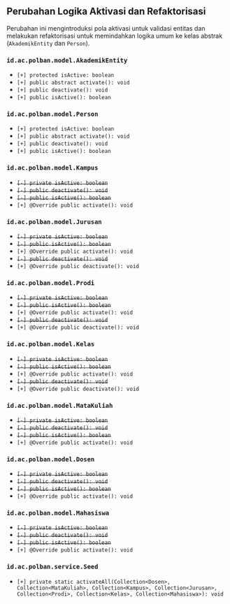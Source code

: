 ## Perubahan Logika Aktivasi dan Refaktorisasi

Perubahan ini mengintroduksi pola aktivasi untuk validasi entitas dan melakukan refaktorisasi untuk memindahkan logika umum ke kelas abstrak (`AkademikEntity` dan `Person`).

### `id.ac.polban.model.AkademikEntity`
- `[+] protected isActive: boolean`
- `[+] public abstract activate(): void`
- `[+] public deactivate(): void`
- `[+] public isActive(): boolean`

### `id.ac.polban.model.Person`
- `[+] protected isActive: boolean`
- `[+] public abstract activate(): void`
- `[+] public deactivate(): void`
- `[+] public isActive(): boolean`

### `id.ac.polban.model.Kampus`
- ~~`[-] private isActive: boolean`~~
- ~~`[-] public deactivate(): void`~~
- ~~`[-] public isActive(): boolean`~~
- `[+] @Override public activate(): void`

### `id.ac.polban.model.Jurusan`
- ~~`[-] private isActive: boolean`~~
- ~~`[-] public isActive(): boolean`~~
- `[+] @Override public activate(): void`
- ~~`[-] public deactivate(): void`~~
- `[+] @Override public deactivate(): void`

### `id.ac.polban.model.Prodi`
- ~~`[-] private isActive: boolean`~~
- ~~`[-] public isActive(): boolean`~~
- `[+] @Override public activate(): void`
- ~~`[-] public deactivate(): void`~~
- `[+] @Override public deactivate(): void`

### `id.ac.polban.model.Kelas`
- ~~`[-] private isActive: boolean`~~
- ~~`[-] public isActive(): boolean`~~
- `[+] @Override public activate(): void`
- ~~`[-] public deactivate(): void`~~
- `[+] @Override public deactivate(): void`

### `id.ac.polban.model.MataKuliah`
- ~~`[-] private isActive: boolean`~~
- ~~`[-] public deactivate(): void`~~
- ~~`[-] public isActive(): boolean`~~
- `[+] @Override public activate(): void`

### `id.ac.polban.model.Dosen`
- ~~`[-] private isActive: boolean`~~
- ~~`[-] public deactivate(): void`~~
- ~~`[-] public isActive(): boolean`~~
- `[+] @Override public activate(): void`

### `id.ac.polban.model.Mahasiswa`
- ~~`[-] private isActive: boolean`~~
- ~~`[-] public deactivate(): void`~~
- ~~`[-] public isActive(): boolean`~~
- `[+] @Override public activate(): void`

### `id.ac.polban.service.Seed`
- `[+] private static activateAll(Collection<Dosen>, Collection<MataKuliah>, Collection<Kampus>, Collection<Jurusan>, Collection<Prodi>, Collection<Kelas>, Collection<Mahasiswa>): void`
